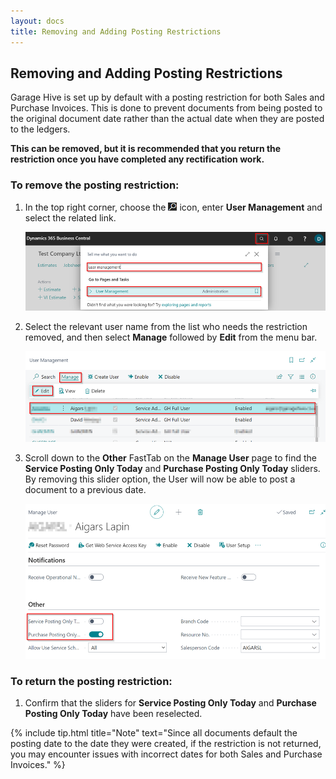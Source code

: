 ```yaml
---
layout: docs
title: Removing and Adding Posting Restrictions   
---
```


## Removing and Adding Posting Restrictions
Garage Hive is set up by default with a posting restriction for both Sales and Purchase Invoices. This is done to prevent documents from being posted to the original document date rather than the actual date when they are posted to the ledgers. 

**This can be removed, but it is recommended that you return the restriction once you have completed any rectification work.** 

### To remove the posting restriction:
1. In the top right corner, choose the ![](media/search_icon.png) icon, enter **User Management** and select the related link. 

   ![](media/garagehive-removing-posting-restriction1.png)

2. Select the relevant user name from the list who needs the restriction removed, and then select **Manage** followed by **Edit** from the menu bar.

   ![](media/garagehive-removing-posting-restriction2.png)

3. Scroll down to the **Other** FastTab on the **Manage User** page to find the **Service Posting Only Today** and **Purchase Posting Only Today** sliders. By removing this slider option, the User will now be able to post a document to a previous date. 

   ![](media/garagehive-removing-posting-restriction3.png)


### To return the posting restriction:

1. Confirm that the sliders for **Service Posting Only Today** and **Purchase Posting Only Today** have been reselected.  

{% include tip.html title="Note" text="Since all documents default the posting date to the date they were created, if the restriction is not returned, you may encounter issues with incorrect dates for both Sales and Purchase Invoices." %}
